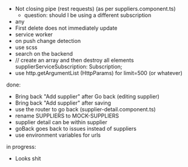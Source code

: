 - Not closing pipe (rest requests) (as per suppliers.component.ts) 
    - question: should I be using a different subscription
- any
- First delete does not immediately update
- service worker
- on push change detection
- use scss
- search on the backend 
-   // create an array and then destroy all elements
  supplierServiceSubscription: Subscription;
- use http.getArgumentList (HttpParams) for limit=500 (or whatever)

done:

- Bring back "Add supplier" after Go back (editing supplier)
- Bring back "Add supplier" after saving
- use the router to go back (supplier-detail.component.ts)
- rename SUPPLIERS to MOCK-SUPPLIERS
- supplier detail can be within supplier
- goBack goes back to issues instead of suppliers
- use environment variables for urls

in progress:

- Looks shit
